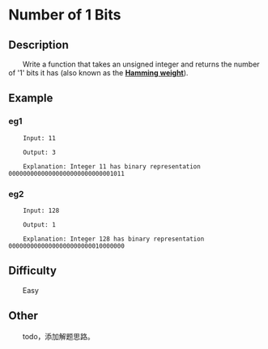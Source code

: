 # Number of 1 Bits

## Description

&emsp;&emsp;Write a function that takes an unsigned integer and returns the number of '1' bits it has \(also known as 
the **[Hamming weight](https://en.wikipedia.org/wiki/Hamming_weight)**\).

## Example

### eg1

```
    Input: 11
    
    Output: 3
    
    Explanation: Integer 11 has binary representation 00000000000000000000000000001011
```

### eg2

```
    Input: 128
    
    Output: 1
    
    Explanation: Integer 128 has binary representation 00000000000000000000000010000000
```

## Difficulty

&emsp;&emsp;Easy

## Other

&emsp;&emsp;todo，添加解题思路。